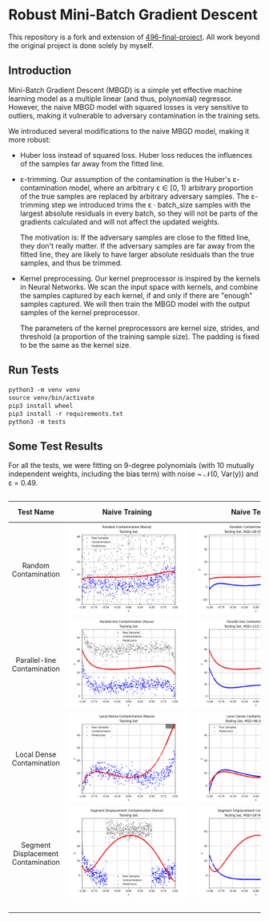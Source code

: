 # Robust Mini-Batch Gradient Descent

This repository is a fork and extension of [496-final-project](https://github.com/WHMHammer/496-final-project). All work beyond the original project is done solely by myself.

## Introduction

Mini-Batch Gradient Descent (MBGD) is a simple yet effective machine learning model as a multiple linear (and thus, polynomial) regressor. However, the naive MBGD model with squared losses is very sensitive to outliers, making it vulnerable to adversary contamination in the training sets.

We introduced several modifications to the naive MBGD model, making it more robust:

- Huber loss instead of squared loss. Huber loss reduces the influences of the samples far away from the fitted line.

- ε-trimming. Our assumption of the contamination is the Huber's ε-contamination model, where an arbitrary ε ∈ [0, 1) arbitrary proportion of the true samples are replaced by arbitrary adversary samples. The ε-trimming step we introduced trims the ε · batch_size samples with the largest absolute residuals in every batch, so they will not be parts of the gradients calculated and will not affect the updated weights.

  The motivation is: If the adversary samples are close to the fitted line, they don't really matter. If the adversary samples are far away from the fitted line, they are likely to have larger absolute residuals than the true samples, and thus be trimmed.

- Kernel preprocessing. Our kernel preprocessor is inspired by the kernels in Neural Networks. We scan the input space with kernels, and combine the samples captured by each kernel, if and only if there are "enough" samples captured. We will then train the MBGD model with the output samples of the kernel preprocessor.

  The parameters of the kernel preprocessors are kernel size, strides, and threshold (a proportion of the training sample size). The padding is fixed to be the same as the kernel size.

## Run Tests

```
python3 -m venv venv
source venv/bin/activate
pip3 install wheel
pip3 install -r requirements.txt
python3 -m tests
```

## Some Test Results

For all the tests, we were fitting on 9-degree polynomials (with 10 mutually independent weights, including the bias term) with noise ~ 𝒩(0, Var(y)) and ε = 0.49.

<div style="overflow-x: scroll" markdown="block">

| Test Name | Naive Training | Naive Testing | Huber Loss Training | Huber Loss Testing | ε-trimmed Huber Loss Training | ε-trimmed Huber Loss Testing | Mean-kernel Preprocessor Training | Mean-kernel Preprocessor Testing | ε-trimmed Huber Loss with Mean-kernel Preprocessor Training | ε-trimmed Huber Loss with Mean-kernel Preprocessor Testing |
| :-: | :-: | :-: | :-: | :-: | :-: | :-: | :-: | :-: | :-: | :-: |
| Random Contamination | ![](test_results/random_contamination/naive/training.png) | ![](test_results/random_contamination/naive/testing.png) | ![](test_results/random_contamination/huber_loss/training.png) | ![](test_results/random_contamination/huber_loss/testing.png) | ![](test_results/random_contamination/epsilon_trimmed_huber_loss/training.png) | ![](test_results/random_contamination/epsilon_trimmed_huber_loss/testing.png) | ![](test_results/random_contamination/mean_kernel_preprocessor/training.png) | ![](test_results/random_contamination/mean_kernel_preprocessor/testing.png) | ![](test_results/random_contamination/epsilon_trimmed_huber_loss_with_mean_kernel_preprocessor/training.png) | ![](test_results/random_contamination/epsilon_trimmed_huber_loss_with_mean_kernel_preprocessor/testing.png) |
| Parallel-line Contamination | ![](test_results/parallel_line_contamination/naive/training.png) | ![](test_results/parallel_line_contamination/naive/testing.png) | ![](test_results/parallel_line_contamination/huber_loss/training.png) | ![](test_results/parallel_line_contamination/huber_loss/testing.png) | ![](test_results/parallel_line_contamination/epsilon_trimmed_huber_loss/training.png) | ![](test_results/parallel_line_contamination/epsilon_trimmed_huber_loss/testing.png) | ![](test_results/parallel_line_contamination/mean_kernel_preprocessor/training.png) | ![](test_results/parallel_line_contamination/mean_kernel_preprocessor/testing.png) | ![](test_results/parallel_line_contamination/epsilon_trimmed_huber_loss_with_mean_kernel_preprocessor/training.png) | ![](test_results/parallel_line_contamination/epsilon_trimmed_huber_loss_with_mean_kernel_preprocessor/testing.png) |
| Local Dense Contamination | ![](test_results/local_dense_contamination/naive/training.png) | ![](test_results/local_dense_contamination/naive/testing.png) | ![](test_results/local_dense_contamination/huber_loss/training.png) | ![](test_results/local_dense_contamination/huber_loss/testing.png) | ![](test_results/local_dense_contamination/epsilon_trimmed_huber_loss/training.png) | ![](test_results/local_dense_contamination/epsilon_trimmed_huber_loss/testing.png) | ![](test_results/local_dense_contamination/mean_kernel_preprocessor/training.png) | ![](test_results/local_dense_contamination/mean_kernel_preprocessor/testing.png) | ![](test_results/local_dense_contamination/epsilon_trimmed_huber_loss_with_mean_kernel_preprocessor/training.png) | ![](test_results/local_dense_contamination/epsilon_trimmed_huber_loss_with_mean_kernel_preprocessor/testing.png) |
| Segment Displacement Contamination | ![](test_results/segment_displacement_contamination/naive/training.png) | ![](test_results/segment_displacement_contamination/naive/testing.png) | ![](test_results/segment_displacement_contamination/huber_loss/training.png) | ![](test_results/segment_displacement_contamination/huber_loss/testing.png) | ![](test_results/segment_displacement_contamination/epsilon_trimmed_huber_loss/training.png) | ![](test_results/segment_displacement_contamination/epsilon_trimmed_huber_loss/testing.png) | ![](test_results/segment_displacement_contamination/mean_kernel_preprocessor/training.png) | ![](test_results/segment_displacement_contamination/mean_kernel_preprocessor/testing.png) | ![](test_results/segment_displacement_contamination/epsilon_trimmed_huber_loss_with_mean_kernel_preprocessor/training.png) | ![](test_results/segment_displacement_contamination/epsilon_trimmed_huber_loss_with_mean_kernel_preprocessor/testing.png) |
| <!-- GitHub does not render the table cell widths correctly --> | &nbsp;&nbsp;&nbsp;&nbsp;&nbsp;&nbsp;&nbsp;&nbsp;&nbsp;&nbsp;&nbsp;&nbsp;&nbsp;&nbsp;&nbsp;&nbsp;&nbsp;&nbsp;&nbsp;&nbsp;&nbsp;&nbsp;&nbsp;&nbsp;&nbsp;&nbsp;&nbsp;&nbsp;&nbsp;&nbsp;&nbsp;&nbsp;&nbsp;&nbsp;&nbsp;&nbsp;&nbsp;&nbsp;&nbsp;&nbsp;&nbsp;&nbsp;&nbsp;&nbsp;&nbsp;&nbsp;&nbsp;&nbsp;&nbsp;&nbsp;&nbsp;&nbsp;&nbsp;&nbsp;&nbsp;&nbsp;&nbsp;&nbsp;&nbsp;&nbsp;&nbsp;&nbsp;&nbsp;&nbsp; | &nbsp;&nbsp;&nbsp;&nbsp;&nbsp;&nbsp;&nbsp;&nbsp;&nbsp;&nbsp;&nbsp;&nbsp;&nbsp;&nbsp;&nbsp;&nbsp;&nbsp;&nbsp;&nbsp;&nbsp;&nbsp;&nbsp;&nbsp;&nbsp;&nbsp;&nbsp;&nbsp;&nbsp;&nbsp;&nbsp;&nbsp;&nbsp;&nbsp;&nbsp;&nbsp;&nbsp;&nbsp;&nbsp;&nbsp;&nbsp;&nbsp;&nbsp;&nbsp;&nbsp;&nbsp;&nbsp;&nbsp;&nbsp;&nbsp;&nbsp;&nbsp;&nbsp;&nbsp;&nbsp;&nbsp;&nbsp;&nbsp;&nbsp;&nbsp;&nbsp;&nbsp;&nbsp;&nbsp;&nbsp; | &nbsp;&nbsp;&nbsp;&nbsp;&nbsp;&nbsp;&nbsp;&nbsp;&nbsp;&nbsp;&nbsp;&nbsp;&nbsp;&nbsp;&nbsp;&nbsp;&nbsp;&nbsp;&nbsp;&nbsp;&nbsp;&nbsp;&nbsp;&nbsp;&nbsp;&nbsp;&nbsp;&nbsp;&nbsp;&nbsp;&nbsp;&nbsp;&nbsp;&nbsp;&nbsp;&nbsp;&nbsp;&nbsp;&nbsp;&nbsp;&nbsp;&nbsp;&nbsp;&nbsp;&nbsp;&nbsp;&nbsp;&nbsp;&nbsp;&nbsp;&nbsp;&nbsp;&nbsp;&nbsp;&nbsp;&nbsp;&nbsp;&nbsp;&nbsp;&nbsp;&nbsp;&nbsp;&nbsp;&nbsp; | &nbsp;&nbsp;&nbsp;&nbsp;&nbsp;&nbsp;&nbsp;&nbsp;&nbsp;&nbsp;&nbsp;&nbsp;&nbsp;&nbsp;&nbsp;&nbsp;&nbsp;&nbsp;&nbsp;&nbsp;&nbsp;&nbsp;&nbsp;&nbsp;&nbsp;&nbsp;&nbsp;&nbsp;&nbsp;&nbsp;&nbsp;&nbsp;&nbsp;&nbsp;&nbsp;&nbsp;&nbsp;&nbsp;&nbsp;&nbsp;&nbsp;&nbsp;&nbsp;&nbsp;&nbsp;&nbsp;&nbsp;&nbsp;&nbsp;&nbsp;&nbsp;&nbsp;&nbsp;&nbsp;&nbsp;&nbsp;&nbsp;&nbsp;&nbsp;&nbsp;&nbsp;&nbsp;&nbsp;&nbsp; | &nbsp;&nbsp;&nbsp;&nbsp;&nbsp;&nbsp;&nbsp;&nbsp;&nbsp;&nbsp;&nbsp;&nbsp;&nbsp;&nbsp;&nbsp;&nbsp;&nbsp;&nbsp;&nbsp;&nbsp;&nbsp;&nbsp;&nbsp;&nbsp;&nbsp;&nbsp;&nbsp;&nbsp;&nbsp;&nbsp;&nbsp;&nbsp;&nbsp;&nbsp;&nbsp;&nbsp;&nbsp;&nbsp;&nbsp;&nbsp;&nbsp;&nbsp;&nbsp;&nbsp;&nbsp;&nbsp;&nbsp;&nbsp;&nbsp;&nbsp;&nbsp;&nbsp;&nbsp;&nbsp;&nbsp;&nbsp;&nbsp;&nbsp;&nbsp;&nbsp;&nbsp;&nbsp;&nbsp;&nbsp; | &nbsp;&nbsp;&nbsp;&nbsp;&nbsp;&nbsp;&nbsp;&nbsp;&nbsp;&nbsp;&nbsp;&nbsp;&nbsp;&nbsp;&nbsp;&nbsp;&nbsp;&nbsp;&nbsp;&nbsp;&nbsp;&nbsp;&nbsp;&nbsp;&nbsp;&nbsp;&nbsp;&nbsp;&nbsp;&nbsp;&nbsp;&nbsp;&nbsp;&nbsp;&nbsp;&nbsp;&nbsp;&nbsp;&nbsp;&nbsp;&nbsp;&nbsp;&nbsp;&nbsp;&nbsp;&nbsp;&nbsp;&nbsp;&nbsp;&nbsp;&nbsp;&nbsp;&nbsp;&nbsp;&nbsp;&nbsp;&nbsp;&nbsp;&nbsp;&nbsp;&nbsp;&nbsp;&nbsp;&nbsp; | &nbsp;&nbsp;&nbsp;&nbsp;&nbsp;&nbsp;&nbsp;&nbsp;&nbsp;&nbsp;&nbsp;&nbsp;&nbsp;&nbsp;&nbsp;&nbsp;&nbsp;&nbsp;&nbsp;&nbsp;&nbsp;&nbsp;&nbsp;&nbsp;&nbsp;&nbsp;&nbsp;&nbsp;&nbsp;&nbsp;&nbsp;&nbsp;&nbsp;&nbsp;&nbsp;&nbsp;&nbsp;&nbsp;&nbsp;&nbsp;&nbsp;&nbsp;&nbsp;&nbsp;&nbsp;&nbsp;&nbsp;&nbsp;&nbsp;&nbsp;&nbsp;&nbsp;&nbsp;&nbsp;&nbsp;&nbsp;&nbsp;&nbsp;&nbsp;&nbsp;&nbsp;&nbsp;&nbsp;&nbsp; | &nbsp;&nbsp;&nbsp;&nbsp;&nbsp;&nbsp;&nbsp;&nbsp;&nbsp;&nbsp;&nbsp;&nbsp;&nbsp;&nbsp;&nbsp;&nbsp;&nbsp;&nbsp;&nbsp;&nbsp;&nbsp;&nbsp;&nbsp;&nbsp;&nbsp;&nbsp;&nbsp;&nbsp;&nbsp;&nbsp;&nbsp;&nbsp;&nbsp;&nbsp;&nbsp;&nbsp;&nbsp;&nbsp;&nbsp;&nbsp;&nbsp;&nbsp;&nbsp;&nbsp;&nbsp;&nbsp;&nbsp;&nbsp;&nbsp;&nbsp;&nbsp;&nbsp;&nbsp;&nbsp;&nbsp;&nbsp;&nbsp;&nbsp;&nbsp;&nbsp;&nbsp;&nbsp;&nbsp;&nbsp; | &nbsp;&nbsp;&nbsp;&nbsp;&nbsp;&nbsp;&nbsp;&nbsp;&nbsp;&nbsp;&nbsp;&nbsp;&nbsp;&nbsp;&nbsp;&nbsp;&nbsp;&nbsp;&nbsp;&nbsp;&nbsp;&nbsp;&nbsp;&nbsp;&nbsp;&nbsp;&nbsp;&nbsp;&nbsp;&nbsp;&nbsp;&nbsp;&nbsp;&nbsp;&nbsp;&nbsp;&nbsp;&nbsp;&nbsp;&nbsp;&nbsp;&nbsp;&nbsp;&nbsp;&nbsp;&nbsp;&nbsp;&nbsp;&nbsp;&nbsp;&nbsp;&nbsp;&nbsp;&nbsp;&nbsp;&nbsp;&nbsp;&nbsp;&nbsp;&nbsp;&nbsp;&nbsp;&nbsp;&nbsp; | &nbsp;&nbsp;&nbsp;&nbsp;&nbsp;&nbsp;&nbsp;&nbsp;&nbsp;&nbsp;&nbsp;&nbsp;&nbsp;&nbsp;&nbsp;&nbsp;&nbsp;&nbsp;&nbsp;&nbsp;&nbsp;&nbsp;&nbsp;&nbsp;&nbsp;&nbsp;&nbsp;&nbsp;&nbsp;&nbsp;&nbsp;&nbsp;&nbsp;&nbsp;&nbsp;&nbsp;&nbsp;&nbsp;&nbsp;&nbsp;&nbsp;&nbsp;&nbsp;&nbsp;&nbsp;&nbsp;&nbsp;&nbsp;&nbsp;&nbsp;&nbsp;&nbsp;&nbsp;&nbsp;&nbsp;&nbsp;&nbsp;&nbsp;&nbsp;&nbsp;&nbsp;&nbsp;&nbsp;&nbsp; |

</div>
